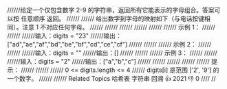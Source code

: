 //////给定一个仅包含数字 2-9 的字符串，返回所有它能表示的字母组合。答案可以按 任意顺序 返回。 
//////
////// 给出数字到字母的映射如下（与电话按键相同）。注意 1 不对应任何字母。 
//////
////// 
//////
////// 
//////
////// 示例 1： 
//////
////// 
//////输入：digits = "23"
//////输出：["ad","ae","af","bd","be","bf","cd","ce","cf"]
////// 
//////
////// 示例 2： 
//////
////// 
//////输入：digits = ""
//////输出：[]
////// 
//////
////// 示例 3： 
//////
////// 
//////输入：digits = "2"
//////输出：["a","b","c"]
////// 
//////
////// 
//////
////// 提示： 
//////
////// 
////// 0 <= digits.length <= 4 
////// digits[i] 是范围 ['2', '9'] 的一个数字。 
////// 
////// Related Topics 哈希表 字符串 回溯 👍 2021 👎 0
////
//
